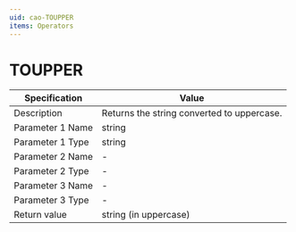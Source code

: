 ```yaml
---
uid: cao-TOUPPER
items: Operators
---
```


# TOUPPER 

| Specification         | Value                                                        |
| --------------------- | ------------------------------------------------------------ |
| Description           | Returns the string converted to uppercase.        |
| Parameter 1 Name      | string                                                       |
| Parameter 1 Type      | string                                    |
| Parameter 2 Name      | -                                                            |
| Parameter 2 Type      | -                                                            |
| Parameter 3 Name      | -                                                            |
| Parameter 3 Type      | -                                                            |
| Return value          | string (in uppercase)                                                          |
